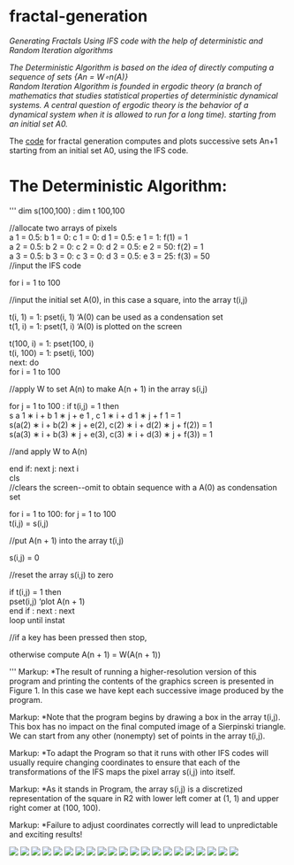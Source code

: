 # fractal-generation
*Generating Fractals Using IFS code with the help of deterministic and Random Iteration algorithms* <br />

*The Deterministic Algorithm is based on the idea of directly computing a sequence of sets {An = W∘n(A)}* <br />
*Random Iteration Algorithm is founded in ergodic theory (a branch of mathematics that studies statistical properties of deterministic dynamical systems. A central question of ergodic theory is the behavior of a dynamical system when it is allowed to run for a long time). starting from an initial set A0.* <br />

The [code](https://github.com/indradhar/fractal-generation/blob/main/Code%20For%20Fractal%20Generation.ipynb) for fractal generation computes and plots successive sets An+1 starting from an initial set A0, using the IFS code.

# The Deterministic Algorithm: #

'''
dim s(100,100) : dim t 100,100

//allocate two arrays of pixels <br />
a 1 = 0.5: b 1 = 0: c 1 = 0: d 1 = 0.5: e 1 = 1: f(1) = 1<br />
a 2 = 0.5: b 2 = 0: c 2 = 0: d 2 = 0.5: e 2 = 50: f(2) = 1<br />
a 3 = 0.5: b 3 = 0: c 3 = 0: d 3 = 0.5: e 3 = 25: f(3) = 50<br />
//input the IFS code<br />

for i = 1 to 100<br />

//input the initial set A(0), in this case a square, into the array t(i,j)

t(i, 1) = 1: pset(i, 1) ‘A(0) can be used as a condensation set <br />
t(1, i) = 1: pset(1, i) ‘A(0) is plotted on the screen

t(100, i) = 1: pset(100, i)<br />
t(i, 100) = 1: pset(i, 100)<br />
next: do<br />
for i = 1 to 100<br />

//apply W to set A(n) to make A(n + 1) in the array s(i,j)<br />

for j = 1 to 100 : if t(i,j) = 1 then<br />
s a 1 ∗ i + b 1 ∗ j + e 1 , c 1 ∗ i + d 1 ∗ j + f 1 = 1<br />
s(a(2) ∗ i + b(2) ∗ j + e(2), c(2) ∗ i + d(2) ∗ j + f(2)) = 1<br />
s(a(3) ∗ i + b(3) ∗ j + e(3), c(3) ∗ i + d(3) ∗ j + f(3)) = 1<br />

//and apply W to A(n)<br />

end if: next j: next i<br />
cls <br />
//clears the screen--omit to obtain sequence with a A(0) as condensation set<br />

for i = 1 to 100: for j = 1 to 100<br />
t(i,j) = s(i,j)<br />

//put A(n + 1) into the array t(i,j)<br />

s(i,j) = 0

//reset the array s(i,j) to zero

if t(i,j) = 1 then<br />
pset(i,j) ‘plot A(n + 1)<br />
end if : next : next<br />
loop until instat<br />

//if a key has been pressed then stop,

otherwise compute A(n + 1) = W(A(n + 1))<br />

'''
Markup: *The result of running a higher-resolution version of this program and printing the contents of the graphics screen is presented in Figure 1. In this case we have kept each successive image produced by the program. 

Markup: *Note that the program begins by drawing a box in the array t(i,j). This box has no impact on the final computed image of a Sierpinski triangle. We can start from any other (nonempty) set of points in the array t(i,j). 

Markup: *To adapt the Program so that it runs with other IFS codes will usually require changing coordinates to ensure that each of
the transformations of the IFS maps the pixel array s(i,j) into itself.

Markup: *As it stands in Program, the array s(i,j) is a discretized representation of the square in R2 with lower left comer at
(1, 1) and upper right comer at (100, 100). 

Markup: *Failure to adjust coordinates correctly will lead to unpredictable and exciting results! 

![](https://github.com/indradhar/fractal-generation/blob/main/Barnsley%20Fern%20fractal.png)
![](https://github.com/indradhar/fractal-generation/blob/main/Dragon%20curve%20fractal.png)
![](https://github.com/indradhar/fractal-generation/blob/main/IFSfractalUsingIterationMethod%20(2).png)
![](https://github.com/indradhar/fractal-generation/blob/main/IFSfractalUsingIterationMethod%20(3).png)
![](https://github.com/indradhar/fractal-generation/blob/main/IFSfractalUsingIterationMethod%20(4).png)
![](https://github.com/indradhar/fractal-generation/blob/main/IFSfractalUsingIterationMethod%20(5).png)
![](https://github.com/indradhar/fractal-generation/blob/main/IFSfractalUsingIterationMethod%20(6).png)
![](https://github.com/indradhar/fractal-generation/blob/main/IFSfractalUsingIterationMethod%20(7).png)
![](https://github.com/indradhar/fractal-generation/blob/main/IFSfractalUsingIterationMethod%20(8).png)
![](https://github.com/indradhar/fractal-generation/blob/main/Levy%20C%20curve%20fractal.png)
![](https://github.com/indradhar/fractal-generation/blob/main/Sierpinski%20Triangle%20fractal.png)
![](https://github.com/indradhar/fractal-generation/blob/main/ques1%20fractal.png)
![](https://github.com/indradhar/fractal-generation/blob/main/ques2%20fractal.png)
![](https://github.com/indradhar/fractal-generation/blob/main/random%20fractal.png)
![](https://github.com/indradhar/fractal-generation/blob/main/Fractal%201.jpeg)
![](https://github.com/indradhar/fractal-generation/blob/main/Fractal%202.jpeg)
![](https://github.com/indradhar/fractal-generation/blob/main/Fractal%203.jpeg)
![](https://github.com/indradhar/fractal-generation/blob/main/Fractal%204.jpeg)
![](https://github.com/indradhar/fractal-generation/blob/main/Fractal%205.jpeg)
![](https://github.com/indradhar/fractal-generation/blob/main/Fractal%206.jpeg)
![](https://github.com/indradhar/fractal-generation/blob/main/Fractal%207.jpeg)
